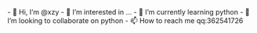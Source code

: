 <head>
         <style type="text/css">
           body {
                background-image: url("https://i.niupic.com/images/2021/11/06/9FO3.jpg"); 
		background-repeat: no-repeat-y;
		background-size: cover;
                }
          </style>
</head>
<body>
</body>
- 👋 Hi, I’m @xzy
- 👀 I’m interested in ...
- 🌱 I’m currently learning python
- 💞️ I’m looking to collaborate on python
- 📫 How to reach me qq:362541726


